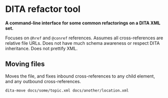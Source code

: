 # DITA refactor tool

**A command-line interface for some common refactorings on a DITA XML set.**

Focuses on `@href` and `@conref` references. Assumes all cross-references are relative file URLs.
Does not have much schema awareness or respect DITA inheritance. Does not prettify XML.

## Moving files

Moves the file, and fixes inbound cross-references to any child element, and any outbound
cross-references.

```sh
dita-move docs/some/topic.xml docs/another/location.xml
```
